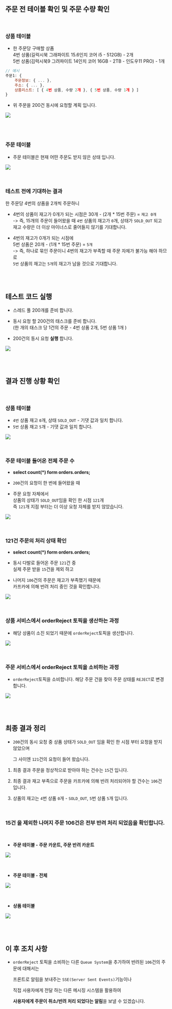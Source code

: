 ## 주문 전 테이블 확인 및 주문 수량 확인

<br>

### 상품 테이블

- 한 주문당 구매할 상품  
	4번 상품(길럭시북 그래파이트 15.6인치 코어 i5 - 512GB) - 2개  
	5번 상품(김럭시북9 그려파이트 14인치 코어 16GB - 2TB - 인도우11 PRO) - 1개


```javascript
// 예시
주문1: {
	주문정보: { ... },
	주소: { ... },
	상품리스트: [ { 4번 상품, 수량 2개 }, { 5번 상품, 수량 1개 } ]
}
```
  
- 위 주문을 200건 동시에 요청할 계획 입니다.


![](https://velog.velcdn.com/images/develing1991/post/163b75f4-f614-4d7a-80f8-1cb5a8023a97/image.png)



<br><br>

### 주문 테이블

- 주문 테이블은 현재 어떤 주문도 받지 않은 상태 입니다.  

![](https://velog.velcdn.com/images/develing1991/post/b93707cc-a46a-4350-8267-72cdc586fd30/image.png)

<br>

### 테스트 전에 기대하는 결과

한 주문당 4번의 상품을 2개씩 주문하니 

- 4번의 상품이 재고가 0개가 되는 시점은 30개 - (2개 * 15번 주문) = `재고 0개`   
	-> 즉, 15개의 주문이 들어왔을 때 `4번` 상품의 재고가 `0`개, 상태가 `SOLD_OUT` 되고    
	재고 수량은 더 이상 마이너스로 줄어들지 않기를 기대합니다.  

- 4번의 재고가 0개가 되는 시점에   
	5번 상품은 20개 - (1개 * 15번 주문) = `5개`   
    	-> 즉, 하나로 묶인 주문이니 4번의 재고가 부족할 때 주문 자체가 불가능 해야 하므로  
        `5번` 상품의 재고는 `5개`의 재고가 남을 것으로 기대합니다.

<br><br>

## 테스트 코드 실행

- 스레드 풀 200개를 준비 합니다.

- 동시 요청 할 200건의 태스크를 준비 합니다.  
	(한 개의 태스크 당 1건의 주문 - 4번 상품 2개, 5번 상품 1개 )

- 200건의 동시 요청 **실행** 합니다.

![](https://velog.velcdn.com/images/develing1991/post/d6b2b57e-ba21-424c-a1dd-f5142f62a2ab/image.png)

<br><br>

## 결과 진행 상황 확인

<br>

### 상품 테이블

- `4번` 상품 재고 `0`개, 상태 `SOLD_OUT` - 기댓 값과 일치 합니다.  
- `5번` 상품 재고 `5`개  - 기댓 값과 일치 합니다.  

![](https://velog.velcdn.com/images/develing1991/post/bcf80392-d269-400e-af89-a029690bde22/image.png)

<br>

### 주문 테이블 들어온 전체 주문 수

- **select count(*) form orders.orders;**

- `200`건의 요청이  한 번에 들어왔을 때

- 주문 요청 자체에서   
	상품의 상태가 `SOLD_OUT`임을 확인 한 시점 `121`개  
	즉 `121`개 지점 부터는 더 이상 요청 자체를 받지 않았습니다.  

![](https://velog.velcdn.com/images/develing1991/post/7c505e17-d0a9-4d21-b3a7-768be48ba7a0/image.png)

<br>

### 121건 주문의 처리 상태 확인

- **select count(*) form orders.orders;**

- 동시 다발로 들어온 주문 `121`건 중  
	실제 주문 받을 `15`건을 제외 하고   

- 나머지 `106`건의 주문은 재고가 부족했기 때문에  
	카프카에 의해 반려 처리 중인 것을 확인합니다.  

![](https://velog.velcdn.com/images/develing1991/post/58ef9839-f97f-40e3-b356-6a2f88b9d0a1/image.png)

<br>

### 상품 서비스에서 orderReject 토픽을 생산하는 과정

- 해당 상품이 소진 되었기 때문에 `orderReject`토픽을 생산합니다.

![](https://velog.velcdn.com/images/develing1991/post/47c14bc4-f8ab-46a5-9d2d-92a5b360a4f0/image.png)

<br>

### 주문 서비스에서 orderReject 토픽을 소비하는 과정

- `orderReject`토픽을 소비합니다. 해당 주문 건을 찾아 주문 상태를 `REJECT`로 변경 합니다.
  
![](https://velog.velcdn.com/images/develing1991/post/4f046a68-ed06-4a76-b822-9386594ba2a1/image.png)

<br><br>

## 최종 결과 정리

- `200`건의 동시 요청 중 상품 상태가 `SOLD_OUT` 임을 확인 한 시점 부터 요청을 받지 않았으며   

	그 사이엔 `121`건의 요청이 들어 왔습니다.  

1. 최종 결과 주문을 정상적으로 받아야 하는 건수는 `15`건 입니다.  

2. 최종 결과 재고 부족으로 주문을 카프카에 의해 반려 처리되어야 할 건수는 `106`건 입니다.

3. 상품의 재고는 `4`번 상품 `0`개 - `SOLD_OUT`, `5`번 상품 `5`개 입니다.

<br>

### 15건 을 제외한 나머지 주문 106건은 전부 반려 처리 되었음을 확인합니다.

<br>

- **주문 테이블 - 주문 카운트, 주문 반려 카운트**
  
![](https://velog.velcdn.com/images/develing1991/post/7df3217a-fc49-4b42-abdb-8722e47842aa/image.png)

<br>

- **주문 테이블 - 전체**
  
![](https://velog.velcdn.com/images/develing1991/post/2f954d11-9323-40c9-992b-7d8d23c1f8b1/image.png)

<br>

- **상품 테이블**
  
![](https://velog.velcdn.com/images/develing1991/post/3bd34b52-74d5-480e-9d12-8c45385f394a/image.png)

<br><br>

## 이 후 조치 사항

- `orderReject` 토픽을 소비하는 다른 `Queue System`을 추가하여 반려된 `106`건의 주문에 대해서는  
  
	프론트로 알림을 보내주는 `SSE(Server Sent Events)`기능이나  

  직접 사용자에게 전달 하는 다른 메시징 시스템을 활용하여     
  
  	**사용자에게 주문이 취소/반려 처리 되었다는 알림**을 보낼 수 있겠습니다.

